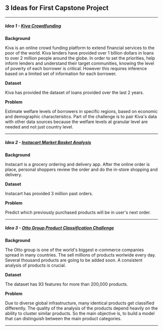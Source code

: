 ## 3 Ideas for First Capstone Project
---
##### Idea 1 - [Kiva Crowdfunding](https://www.kaggle.com/kiva/data-science-for-good-kiva-crowdfunding)

**Background**

Kiva is an online crowd funding platform to extend financial services to the poor of the world. Kiva lenders have provided over 1 billion dollars in loans to over 2 million people around the globe. In order to set the priorities, help inform lenders and understand their target communities, knowing the level of poverty of each borrower is critical. However this requires inference based on a limited set of information for each borrower.

**Dataset**

Kiva has provided the dataset of loans provided over the last 2 years.

**Problem**

Estimate welfare levels of borrowers in specific regions, based on economic and demographic characteristics. Part of the challenge is to pair Kiva's data with other data sources because the welfare levels at granular level are needed and not just country level.

---
##### Idea 2 - [Instacart Market Basket Analysis](https://www.kaggle.com/c/instacart-market-basket-analysis)

**Background**

Instacart is a grocery ordering and delivery app. After the online order is place, personal shoppers review the order and do the in-store shopping and delivery.

**Dataset**

Instacart has provided 3 million past orders.

**Problem**

Predict which previously purchased products will be in user's next order.

---
##### Idea 3 - [Otto Group Product Classification Challenge](https://www.kaggle.com/c/otto-group-product-classification-challenge)

**Background**

The Otto group is one of the world's biggest e-commerce companies spread in many countries. The sell millions of products worlwide every day. Several thousand products are going to be added soon. A consistent analysis of products is crucial.

**Dataset**

The dataset has 93 features for more than 200,000 products.

**Problem**

Due to diverse global infrastructure, many identical products get classified differently. The quality of the analysis of the products depend heavily on the ability to cluster similar products. So the main objective is, to build a model that can distinguish between the main product categories.

---

